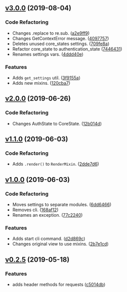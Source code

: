 <a name="v3.0.0"></a>
## [v3.0.0](https://github.com/alexseitsinger/react-ssr-backend/compare/v2.0.0...v3.0.0) (2019-08-04)

### Code Refactoring
- Changes .replace to re.sub. ([a2e9ff9](https://github.com/alexseitsinger/react-ssr-backend/commit/a2e9ff939077ff4bf38f2a613095e6721981089b))
- Changes GetContextError message. ([4097757](https://github.com/alexseitsinger/react-ssr-backend/commit/4097757e81f15fa303e33bc9e47b92ede8f5658e))
- Deletes unused core_states settings. ([709fe8a](https://github.com/alexseitsinger/react-ssr-backend/commit/709fe8a5a1389704aa1e3f00dfe71bbc6c2ec881))
- Refactor core_state to authentication_state ([7446431](https://github.com/alexseitsinger/react-ssr-backend/commit/7446431640974ea5aa3cd09cf3b8703aad835b37))
- Renames settings vars. ([4ddd40e](https://github.com/alexseitsinger/react-ssr-backend/commit/4ddd40e4aaff6219aecc4d6d58c926a4a4a02ff1))

### Features
- Adds `get_settings` util. ([3f9155a](https://github.com/alexseitsinger/react-ssr-backend/commit/3f9155acd35320c37f634cb8b84a4086180ebf11))
- Adds new mixins. ([120cba7](https://github.com/alexseitsinger/react-ssr-backend/commit/120cba761662d9a581cd3b5b43b5f3a18df321e4))


<a name="v2.0.0"></a>
## [v2.0.0](https://github.com/alexseitsinger/react-ssr-backend/compare/v1.1.0...v2.0.0) (2019-06-26)

### Code Refactoring
- Changes AuthState to CoreState. ([12b014d](https://github.com/alexseitsinger/react-ssr-backend/commit/12b014dffb22194db868fccf89b2ec8da0cc859f))


<a name="v1.1.0"></a>
## [v1.1.0](https://github.com/alexseitsinger/react-ssr-backend/compare/v1.0.0...v1.1.0) (2019-06-03)

### Code Refactoring
- Adds `.render()` to `RenderMixin`. ([2dde7d6](https://github.com/alexseitsinger/react-ssr-backend/commit/2dde7d6c20e39d0581045341a3531ce6af9c2c4b))


<a name="v1.0.0"></a>
## [v1.0.0](https://github.com/alexseitsinger/react-ssr-backend/compare/v0.2.5...v1.0.0) (2019-06-03)

### Code Refactoring
- Moves settings to separate modules. ([6dd6466](https://github.com/alexseitsinger/react-ssr-backend/commit/6dd6466351446bd96cd1e851b1cdb7c4ee4fe1c6))
- Removes cli. ([168af12](https://github.com/alexseitsinger/react-ssr-backend/commit/168af129c97fad26d7854a166496de295811658a))
- Renames an exception. ([77c2240](https://github.com/alexseitsinger/react-ssr-backend/commit/77c224038777f6574085378d351ce352a4ca4b16))

### Features
- Adds start cli command. ([d2d869c](https://github.com/alexseitsinger/react-ssr-backend/commit/d2d869c89090eaa960a420d65eb63d7e16734798))
- Changes original view to use mixins. ([2b7e1cd](https://github.com/alexseitsinger/react-ssr-backend/commit/2b7e1cdc9d7fabef1e22c096e3f125b9b85ada90))


<a name="v0.2.5"></a>
## [v0.2.5](https://github.com/alexseitsinger/react-ssr-backend/compare/367b937d5c9b48484a8b684141848e2c1cab3e00...v0.2.5) (2019-05-18)

### Features
- adds header methods for requests ([c5014db](https://github.com/alexseitsinger/react-ssr-backend/commit/c5014dbc4efcbc8d5f35fa3058c285a821bf9b9e))


